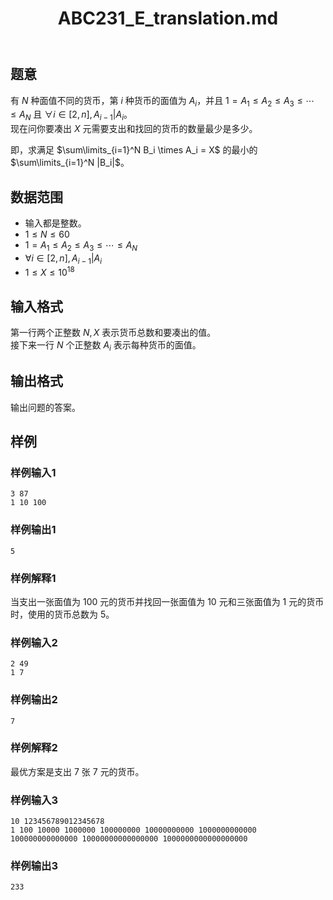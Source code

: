 ﻿---
title: "ABC231_E_translation.md"
tags: []
author: ""
created: ""
---

## 题意

有 $N$ 种面值不同的货币，第 $i$ 种货币的面值为 $A_i$，并且 $1 = A_1 \le A_2 \le A_3 \le \cdots \le A_N$ 且 $\forall i \in [2,n],A_{i-1}|A_i$。  
现在问你要凑出 $X$ 元需要支出和找回的货币的数量最少是多少。

即，求满足 $\sum\limits_{i=1}^N B_i \times A_i = X$ 的最小的 $\sum\limits_{i=1}^N |B_i|$。

## 数据范围

- 输入都是整数。
- $1 \le N \le 60$
- $1 = A_1 \le A_2 \le A_3 \le \cdots \le A_N$
- $\forall i \in [2,n],A_{i-1}|A_i$
- $1 \le X \le 10^{18}$

## 输入格式

第一行两个正整数 $N,X$ 表示货币总数和要凑出的值。  
接下来一行 $N$ 个正整数 $A_i$ 表示每种货币的面值。

## 输出格式

输出问题的答案。

## 样例

### 样例输入1

```input
3 87
1 10 100

```

### 样例输出1

```output
5

```

### 样例解释1

当支出一张面值为 $100$ 元的货币并找回一张面值为 $10$ 元和三张面值为 $1$ 元的货币时，使用的货币总数为 $5$。

### 样例输入2

```input
2 49
1 7

```

### 样例输出2

```output
7

```

### 样例解释2

最优方案是支出 $7$ 张 $7$ 元的货币。

### 样例输入3

```input
10 123456789012345678
1 100 10000 1000000 100000000 10000000000 1000000000000 100000000000000 10000000000000000 1000000000000000000

```

### 样例输出3

```output
233

```

